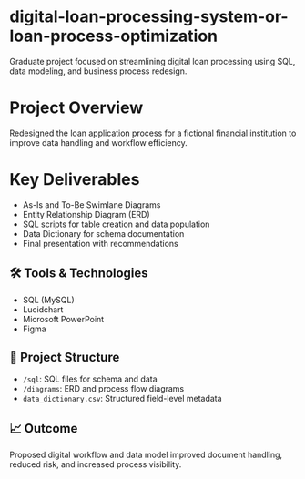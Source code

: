 # digital-loan-processing-system-or-loan-process-optimization
Graduate project focused on streamlining digital loan processing using SQL, data modeling, and business process redesign.

# Project Overview
Redesigned the loan application process for a fictional financial institution to improve data handling and workflow efficiency.

# Key Deliverables
- As-Is and To-Be Swimlane Diagrams
- Entity Relationship Diagram (ERD)
- SQL scripts for table creation and data population
- Data Dictionary for schema documentation
- Final presentation with recommendations

## 🛠️ Tools & Technologies
- SQL (MySQL)
- Lucidchart
- Microsoft PowerPoint
- Figma

## 📂 Project Structure
- `/sql`: SQL files for schema and data
- `/diagrams`: ERD and process flow diagrams
- `data_dictionary.csv`: Structured field-level metadata

## 📈 Outcome
Proposed digital workflow and data model improved document handling, reduced risk, and increased process visibility.
